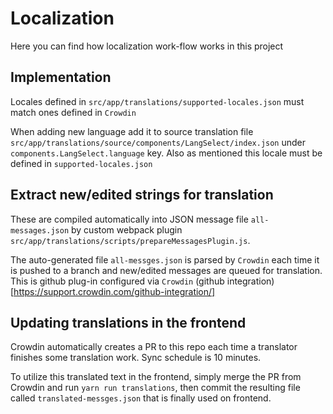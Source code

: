 # Localization
Here you can find how localization work-flow works in this project

## Implementation
Locales defined in `src/app/translations/supported-locales.json` must match ones defined in `Crowdin`

When adding new language add it to source translation file `src/app/translations/source/components/LangSelect/index.json` 
under `components.LangSelect.language` key.
Also as mentioned this locale must be defined in `supported-locales.json`

## Extract new/edited strings for translation
These are compiled automatically into JSON message file `all-messages.json` by custom webpack plugin `src/app/translations/scripts/prepareMessagesPlugin.js`.

The auto-generated file `all-messges.json` is parsed by `Crowdin` each time it is pushed to a branch and new/edited messages are queued for translation.
This is github plug-in configured via `Crowdin` (github integration)[https://support.crowdin.com/github-integration/]


## Updating translations in the frontend
Crowdin automatically creates a PR to this repo each time a translator finishes some translation work. Sync schedule is 10 minutes.

To utilize this translated text in the frontend, simply merge the PR from Crowdin and run `yarn run translations`, then commit the resulting file called `translated-messges.json` that is finally used on frontend.